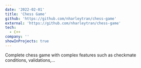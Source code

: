 ```yaml
---
date: '2022-02-01'
title: 'Chess Game'
github: 'https://github.com/nharleytran/chess-game'
external: 'https://github.com/nharleytran/chess-game'
tech:
  - C++
company: ''
showInProjects: true
---
```


Complete chess game with complex features such as checkmate conditions, validations,...